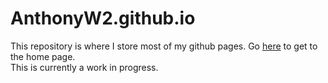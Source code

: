 # AnthonyW2.github.io

<html>
  <head>
  </head>
  <body>
    <p>
      This repository is where I store most of my github pages. Go <a href="https://anthony-wilson-programming.github.io" target:"_blank">here</a> to get to the home page.
      <br>
      This is currently a work in progress.
    </p>
  </body>
</html>
